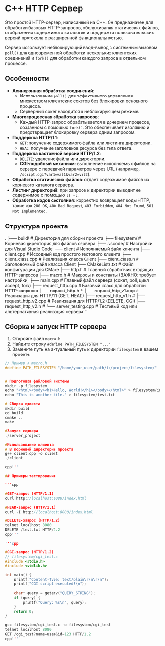 # C++ HTTP Сервер

Это простой HTTP-сервер, написанный на C++. Он предназначен для обработки базовых HTTP-запросов, обслуживания статических файлов, отображения содержимого каталогов и поддержки пользовательских версий протокола с расширенной функциональностью.

Сервер использует неблокирующий ввод-вывод с системным вызовом `poll()` для одновременной обработки нескольких клиентских соединений и `fork()` для обработки каждого запроса в отдельном процессе.

## Особенности

-   **Асинхронная обработка соединений**:
    -   Использование `poll()` для эффективного управления множеством клиентских сокетов без блокировки основного процесса.
    -   Серверный сокет находится в неблокирующем режиме.
-   **Многопроцессная обработка запросов**:
    -   Каждый HTTP-запрос обрабатывается в дочернем процессе, созданном с помощью `fork()`. Это обеспечивает изоляцию и предотвращает блокировку сервера одним запросом.
-   **Поддержка HTTP/1.1**:
    -   `GET`: получение содержимого файла или листинга директории.
    -   `HEAD`: получение заголовков ресурса без тела ответа.
-   **Поддержка кастомной версии HTTP/1.2**:
    -   `DELETE`: удаление файла или директории.
    -   **CGI-подобный механизм**: выполнение исполняемых файлов на сервере с передачей параметров через URL (например, `/script.cgi?var1=val1&var2=val2`).
-   **Обработка статических файлов**: отдает содержимое файлов из корневого каталога сервера.
-   **Листинг директорий**: при запросе к директории выводит ее содержимое с помощью `ls -l`.
-   **Обработка кодов состояния**: корректно возвращает коды HTTP, такие как `200 OK`, `400 Bad Request`, `403 Forbidden`, `404 Not Found`, `501 Not Implemented`.

## Структура проекта

.
├── build/ # Директория для сборки проекта
├── filesystem/ # Корневая директория для файлов сервера
├── .vscode/ # Настройки для Visual Studio Code
├── client # Исполняемый файл клиента
├── client.cpp # Исходный код простого тестового клиента
├── client_class.cpp # Реализация класса Client
├── client_class.h # Заголовочный файл класса Client
├── CMakeLists.txt # Файл конфигурации для CMake
├── http.h # Главный обработчик входящих HTTP-запросов
├── macro.h # Макросы и константы (ВАЖНО: требует настройки)
├── main.cpp # Главный файл сервера (сокет, poll, цикл accept, fork)
├── request_http.cpp # Базовый класс для обработки HTTP-запросов
├── request_http.h #
├── request_http_v1.cpp # Реализация для HTTP/1.1 (GET, HEAD)
├── request_http_v1.h #
├── request_http_v2.cpp # Реализация для HTTP/1.2 (DELETE, CGI)
├── request_http_v2.h #
└── server_testing.cpp # Тестовый код или альтернативная реализация сервера```

## Сборка и запуск HTTP сервера

1. Откройте файл `macro.h`
2. Найдите строку `#define PATH_FILESYSTEM "..."`
3. Замените путь на актуальный путь к директории `filesystem` в вашем проекте:

```cpp
// Пример в macro.h
#define PATH_FILESYSTEM "/home/your_user/path/to/project/filesystem/"


# Подготовка файловой системы
mkdir -p filesystem
echo "<html><body><h1>Hello, World!</h1></body></html>" > filesystem/index.html
echo "This is another file." > filesystem/test.txt

# Сборка проекта
mkdir build
cd build
cmake ..
make

#Запуск сервера
./server_project

#Использование клиента
# В корневой директории проекта
g++ client.cpp -o client
./client

cpp'''

## Примеры тестирования

```cpp

#GET-запрос (HTTP/1.1)
curl http://localhost:8080/index.html

#HEAD-запрос (HTTP/1.1)
curl -I http://localhost:8080/index.html

#DELETE-запрос (HTTP/1.2)
telnet localhost 8080
DELETE /test.txt HTTP/1.2
cpp'''

'''cpp

#CGI-запрос (HTTP/1.2)
// filesystem/cgi_test.c
#include <stdio.h>
#include <stdlib.h>

int main() {
    printf("Content-Type: text/plain\r\n\r\n");
    printf("CGI script executed!\n");
    
    char* query = getenv("QUERY_STRING");
    if (query) {
        printf("Query: %s\n", query);
    }
    return 0;
}

gcc filesystem/cgi_test.c -o filesystem/cgi_test
telnet localhost 8080
GET /cgi_test?name=user&id=123 HTTP/1.2
cpp'''
